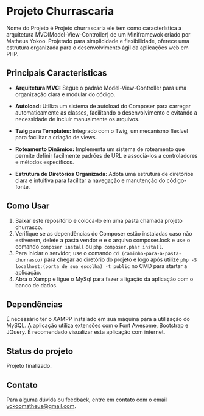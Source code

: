 # Projeto Churrascaria

Nome do Projeto é Projeto churrascaria ele tem como característica a arquitetura MVC(Model-View-Controller) de um Miniframewok criado por Matheus Yokoo. Projetado para simplicidade e flexibilidade, oferece uma estrutura organizada para o desenvolvimento ágil da aplicações web em PHP.

## Principais Características

- **Arquitetura MVC:** Segue o padrão Model-View-Controller para uma organização clara e modular do código.
  
- **Autoload:** Utiliza um sistema de autoload do Composer para carregar automaticamente as classes, facilitando o desenvolvimento e evitando a necessidade de incluir manualmente os arquivos.

- **Twig para Templates:** Integrado com o Twig, um mecanismo flexível para facilitar a criação de views.

- **Roteamento Dinâmico:** Implementa um sistema de roteamento que permite definir facilmente padrões de URL e associá-los a controladores e métodos específicos.

- **Estrutura de Diretórios Organizada:** Adota uma estrutura de diretórios clara e intuitiva para facilitar a navegação e manutenção do código-fonte.

## Como Usar

1. Baixar este repositório e coloca-lo em uma pasta chamada projeto churrasco.
2. Verifique se as dependências do Composer estão instaladas caso não estiverem, delete a pasta vendor e e o arquivo composer.lock e use o comando `composer install` ou `php composer.phar install`.
3. Para iniciar o servidor, use o comando `cd (caminho-para-a-pasta-churrasco)` para chegar ao diretório do projeto e logo após utilize `php -S localhost:(porta de sua escolha) -t public` no CMD para startar a aplicação.
4. Abra o Xampp e ligue o MySql para fazer a ligação da aplicação com o banco de dados.

## Dependências

É necessário ter o XAMPP instalado em sua máquina para a utilização do MySQL. A aplicação utiliza extensões com o Font Awesome, Bootstrap e JQuery. É recomendado visualizar esta aplicação com internet.

## Status do projeto

Projeto finalizado.

## Contato

Para alguma dúvida ou feedback, entre em contato com o email yokoomatheus@gmail.com.